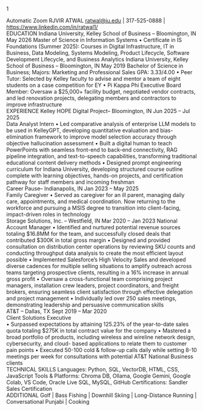 
1

Automatic Zoom
RJVIR ATWAL ratwal@iu.edu | 317-525-0888 | https://www.linkedin.com/in/ratwal1/  
EDUCATION 
Indiana University, Kelley School of Business – Bloomington, IN                                                                       May 2026 
Master of Science in Information Systems 
• Certificate in IS Foundations (Summer 2025): Courses in Digital Infrastructure, IT in Business, Data Modeling, 
Systems Modeling, Product Lifecycle, Software Development Lifecycle, and Business Analytics 
Indiana University, Kelley School of Business – Bloomington, IN                                                                       May 2019 
Bachelor of Science in Business; Majors: Marketing and Professional Sales                                                  GPA: 3.33/4.00 
• Peer Tutor: Selected by Kelley faculty to advise and mentor a team of eight students on a case competition for EY 
• Pi Kappa Phi Executive Board Member: Oversaw a $25,000+ facility budget, negotiated vendor contracts, and led 
renovation projects, delegating members and contractors to improve infrastructure  
EXPERIENCE 
Kelley HOPE Digital Project– Bloomington, IN                                                                                   Jun 2025 – Jul 2025   
Data Analyst Intern 
• Led comparative analysis of enterprise LLM models to be used in KelleyGPT, developing quantitative evaluation 
and bias-elimination framework to improve model selection accuracy through objective hallucination assessment 
• Built a digital human to teach PowerPoints with seamless front-end to back-end connectivity, RAG pipeline 
integration, and text-to-speech capabilities, transforming traditional educational content delivery methods 
• Designed prompt engineering curriculum for Indiana University, developing structured course outline complete 
with learning objectives, hands-on projects, and certification pathway for staff members and incoming freshman  
Career Pause– Indianapolis, IN                                                                                                             Jan 2023 – May 2025  
Family Caregiver 
• Served as caregiver for an ill parent, managing daily care, appointments, and medical coordination. Now returning 
to the workforce and pursuing a MSIS degree to transition into client-facing, impact-driven roles in technology  
Storage Solutions, Inc. – Westfield, IN                                                                                                  Mar 2020 – Jan 2023 
National Account Manager 
• Identified and nurtured potential revenue sources totaling $16.8MM for the team, and successfully closed deals 
that contributed $300K in total gross margin 
• Designed and provided consultation on distribution center operations by reviewing SKU counts and conducting 
throughput data analysis to create the most efficient layout possible 
• Implemented Salesforce’s High Velocity Sales and developed diverse cadences for multiple selling situations to 
amplify outreach across teams targeting prospective clients, resulting in a 16% increase in annual gross profit 
• Oversaw a cross-functional team comprising project managers, installation crew leaders, project coordinators, and 
freight brokers, ensuring seamless client satisfaction through effective delegation and project management 
• Individually led over 250 sales meetings, demonstrating leadership and persuasive communication skills  
AT&T – Dallas, TX                                                                                                                               Sept 2019 – Mar 2020  
Client Solutions Executive  
• Surpassed expectations by attaining 125.23% of the year-to-date sales quota totaling $275K in total contract value 
for the company 
• Mastered a broad portfolio of products, including wireless and wireline network design, cybersecurity, and cloud-
based applications to relate them to customer pain points 
• Executed 50-100 cold & follow-up calls daily while setting 8-10 meetings per week for consultations with 
potential AT&T National Business clients  
TECHNICAL SKILLS 
Languages: Python, SQL, VectorDB, HTML, CSS, JavaScript 
Tools & Platforms: Chroma DB, Ollama, Google Gemini, Google Colab, VS Code, Oracle Live SQL, MySQL, GitHub 
Certifications: Sandler Sales Certification  
ADDITIONAL 
Golf | Bass Fishing | Downhill Skiing | Long-Distance Running | Conversational Punjabi | Cooking  
